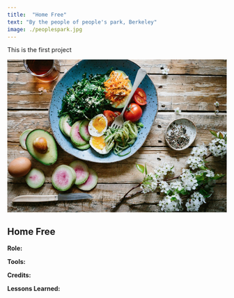 ```yaml
---
title:  "Home Free"
text: "By the people of people's park, Berkeley"
image: ./peoplespark.jpg
---
```


This is the first project

![park](./food.jpg)

## Home Free

**Role:**

**Tools:**

**Credits:**

**Lessons Learned:**

